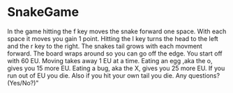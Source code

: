 # SnakeGame

In the game hitting the f key moves the snake forward one space. With each space
it moves you gain 1 point. Hitting the l key turns the head to the left and the
r key to the right. The snakes tail grows with each movment forward. The board 
wraps around so you can go off the edge. You start off with 60 EU. Moving takes 
away 1 EU at a time. Eating an egg ,aka the o, gives you 15 more EU. Eating a 
bug, aka the X, gives you 25 more EU. If you run out of EU you die. Also if you 
hit your own tail you die. Any questions? (Yes/No?)"

